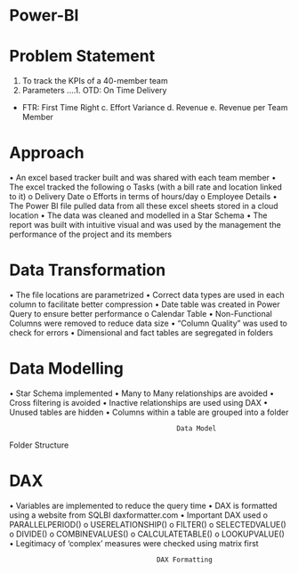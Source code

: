 # Power-BI

# Problem Statement 
1.	To track the KPIs of a 40-member team
2.	Parameters
....1. OTD: On Time Delivery
  * FTR: First Time Right
  c.	Effort Variance
  d.	Revenue
  e.	Revenue per Team Member


# Approach
•	An excel based tracker built and was shared with each team member
•	The excel tracked the following
o	Tasks (with a bill rate and location linked to it)
o	Delivery Date
o	Efforts in terms of hours/day
o	Employee Details
•	The Power BI file pulled data from all these excel sheets stored in a cloud location
•	The data was cleaned and modelled in a Star Schema
•	The report was built with intuitive visual and was used by the management the performance of the project and its members

# Data Transformation 
•	The file locations are parametrized
•	Correct data types are used in each column to facilitate better compression
•	Date table was created in Power Query to ensure better performance
o	Calendar Table
•	Non-Functional Columns were removed to reduce data size
•	“Column Quality” was used to check for errors
•	Dimensional and fact tables are segregated in folders 

# Data Modelling
•	Star Schema implemented
•	Many to Many relationships are avoided
•	Cross filtering is avoided
•	Inactive relationships are used using DAX
•	Unused tables are hidden
•	Columns within a table are grouped into a folder

 
                                              Data Model
 
Folder Structure

# DAX
•	Variables are implemented to reduce the query time
•	DAX is formatted using a website from SQLBI daxformatter.com
•	Important DAX used
o	PARALLELPERIOD()
o	USERELATIONSHIP()
o	FILTER()
o	SELECTEDVALUE()
o	DIVIDE()
o	COMBINEVALUES()
o	CALCULATETABLE()
o	LOOKUPVALUE()
•	Legitimacy of ‘complex’ measures were checked using matrix first
 
                                         DAX Formatting 
